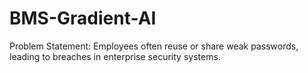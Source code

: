 # BMS-Gradient-AI
Problem Statement: Employees often reuse or share weak passwords, leading to breaches in enterprise security systems.
